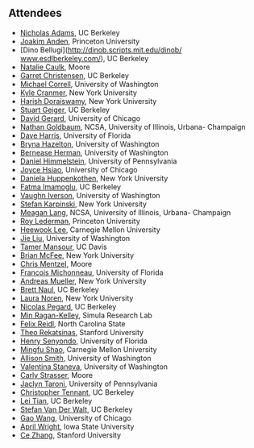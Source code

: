 ## Attendees

- [Nicholas Adams](http://bids.berkeley.edu/people/nick-adams), UC Berkeley
- [Joakim Anden](https://web.math.princeton.edu/~janden/), Princeton University
- [Dino Bellugi](http://dinob.scripts.mit.edu/dinob/ www.esdlberkeley.com/), UC Berkeley
- [Natalie Caulk](https://www.moore.org/people-detail?personUrl=caulk), Moore
- [Garret Christensen](http://www.ocf.berkeley.edu/~garret), UC Berkeley
- [Michael Correll](http://homes.cs.washington.edu/~mcorrell/), University of Washington
- [Kyle Cranmer](http://theoryandpractice.org), New York University
- [Harish Doraiswamy](http://www.harishd.com), New York University
- [Stuart Geiger](http://stuartgeiger.com), UC Berkeley
- [David Gerard](http://home.uchicago.edu/~dcgerard/home.html), University of Chicago
- [Nathan Goldbaum](), NCSA, University of Illinois, Urbana- Champaign
- [Dave Harris](), University of Florida
- [Bryna Hazelton](), University of Washington
- [Bernease Herman](), University of Washington
- [Daniel Himmelstein](http://dhimmel.com), University of Pennsylvania
- [Joyce Hsiao](http://Jhsiao999.github.io), University of Chicago
- [Daniela Huppenkothen](http://www.huppenkothen.org), New York University
- [Fatma Imamoglu](http://bids.berkeley.edu/people/fatma-imamoglu), UC Berkeley
- [Vaughn Iverson](http://armbrustlab.ocean.washington.edu/people/iverson), University of Washington
- [Stefan Karpinski](http://karpinski.org/), New York University
- [Meagan Lang](http://www.meaganlang.com), NCSA, University of Illinois, Urbana- Champaign
- [Roy Lederman](http://roy.lederman.name), Princeton University
- [Heewook Lee](), Carnegie Mellon University
- [Jie Liu](), University of Washington
- [Tamer Mansour](), UC Davis
- [Brian McFee](https://bmcfee.github.io), New York University
- [Chris Mentzel](https://www.moore.org/people-detail?personUrl=chrism), Moore
- [Francois Michonneau](http://francoismichonneau.net), University of Florida
- [Andreas Mueller](http://amueller.io), New York University
- [Brett Naul](), UC Berkeley
- [Laura Noren](https://about.me/lauranoren), New York University
- [Nicolas Pegard](http://www.nicolaspegard.com), UC Berkeley
- [Min Ragan-Kelley](https://github.com/minrk), Simula Research Lab
- [Felix Reidl](), North Carolina State
- [Theo Rekatsinas](), Stanford University
- [Henry Senyondo](http://weecology.org/user/30), University of Florida
- [Mingfu Shao](http://lcbb.epfl.ch/people/shao), Carnegie Mellon University
- [Allison Smith](http://www.kallisonsmith.us), University of Washington
- [Valentina Staneva](), University of Washington
- [Carly Strasser](http://carlystrasser.net), Moore
- [Jaclyn Taroni](), University of Pennsylvania
- [Christopher Tennant](https://sites.google.com/site/christopherjtennanthomepage/home), UC Berkeley
- [Lei Tian](http://alum.mit.edu/www/lei_tian), UC Berkeley
- [Stefan Van Der Walt](http://mentat.za.net), UC Berkeley
- [Gao Wang](http://home.uchicago.edu/gaow), University of Chicago
- [April Wright](http://wrightaprilm.github.io/pages/about_me.html), Iowa State University
- [Ce Zhang](http://cs.stanford.edu/people/czhang/), Stanford University
